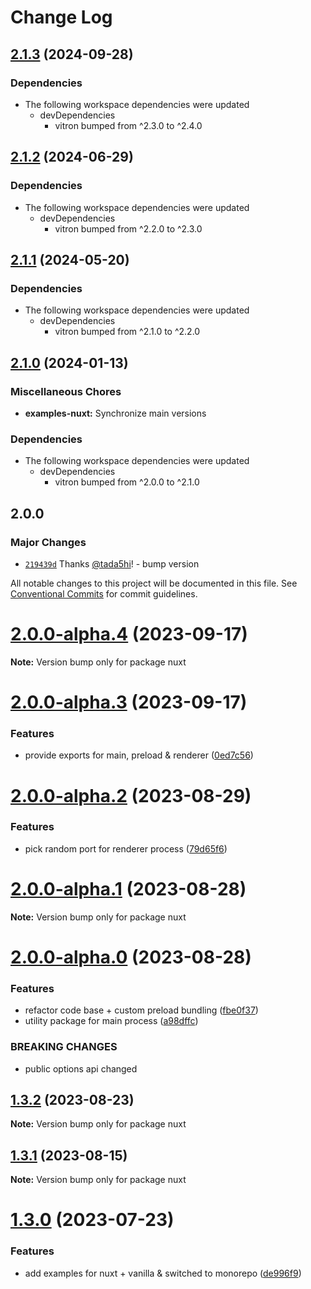 # Change Log

## [2.1.3](https://github.com/tada5hi/vitron/compare/v2.1.2...v2.1.3) (2024-09-28)


### Dependencies

* The following workspace dependencies were updated
  * devDependencies
    * vitron bumped from ^2.3.0 to ^2.4.0

## [2.1.2](https://github.com/tada5hi/vitron/compare/v2.1.1...v2.1.2) (2024-06-29)


### Dependencies

* The following workspace dependencies were updated
  * devDependencies
    * vitron bumped from ^2.2.0 to ^2.3.0

## [2.1.1](https://github.com/tada5hi/vitron/compare/v2.1.0...v2.1.1) (2024-05-20)


### Dependencies

* The following workspace dependencies were updated
  * devDependencies
    * vitron bumped from ^2.1.0 to ^2.2.0

## [2.1.0](https://github.com/tada5hi/vitron/compare/examples-nuxt-v2.0.0...examples-nuxt-v2.1.0) (2024-01-13)


### Miscellaneous Chores

* **examples-nuxt:** Synchronize main versions


### Dependencies

* The following workspace dependencies were updated
  * devDependencies
    * vitron bumped from ^2.0.0 to ^2.1.0

## 2.0.0

### Major Changes

- [`219439d`](https://github.com/tada5hi/vitron/commit/219439d03b8fcb52e6cce81f8c39276bc7bd4db9) Thanks [@tada5hi](https://github.com/tada5hi)! - bump version

All notable changes to this project will be documented in this file.
See [Conventional Commits](https://conventionalcommits.org) for commit guidelines.

# [2.0.0-alpha.4](https://github.com/tada5hi/vitron/compare/v2.0.0-alpha.3...v2.0.0-alpha.4) (2023-09-17)

**Note:** Version bump only for package nuxt

# [2.0.0-alpha.3](https://github.com/tada5hi/vitron/compare/v2.0.0-alpha.2...v2.0.0-alpha.3) (2023-09-17)

### Features

- provide exports for main, preload & renderer ([0ed7c56](https://github.com/tada5hi/vitron/commit/0ed7c561f07ae7feb26829e4baa95b5315a7835a))

# [2.0.0-alpha.2](https://github.com/tada5hi/vitron/compare/v2.0.0-alpha.1...v2.0.0-alpha.2) (2023-08-29)

### Features

- pick random port for renderer process ([79d65f6](https://github.com/tada5hi/vitron/commit/79d65f69500c9d01175dde1633a5cef2879edd2a))

# [2.0.0-alpha.1](https://github.com/tada5hi/vitron/compare/v2.0.0-alpha.0...v2.0.0-alpha.1) (2023-08-28)

**Note:** Version bump only for package nuxt

# [2.0.0-alpha.0](https://github.com/tada5hi/vitron/compare/v1.3.2...v2.0.0-alpha.0) (2023-08-28)

### Features

- refactor code base + custom preload bundling ([fbe0f37](https://github.com/tada5hi/vitron/commit/fbe0f3759c090715916bb00df09e5f6fe05ba2a9))
- utility package for main process ([a98dffc](https://github.com/tada5hi/vitron/commit/a98dffc4c371cc427e2d4b9a4811ffee6aa5fe93))

### BREAKING CHANGES

- public options api changed

## [1.3.2](https://github.com/tada5hi/vitron/compare/v1.3.1...v1.3.2) (2023-08-23)

**Note:** Version bump only for package nuxt

## [1.3.1](https://github.com/tada5hi/vitron/compare/v1.3.0...v1.3.1) (2023-08-15)

**Note:** Version bump only for package nuxt

# [1.3.0](https://github.com/tada5hi/vitron/compare/v1.2.0...v1.3.0) (2023-07-23)

### Features

- add examples for nuxt + vanilla & switched to monorepo ([de996f9](https://github.com/tada5hi/vitron/commit/de996f951412f5a42acc865bd00858ac008cd1a3))
